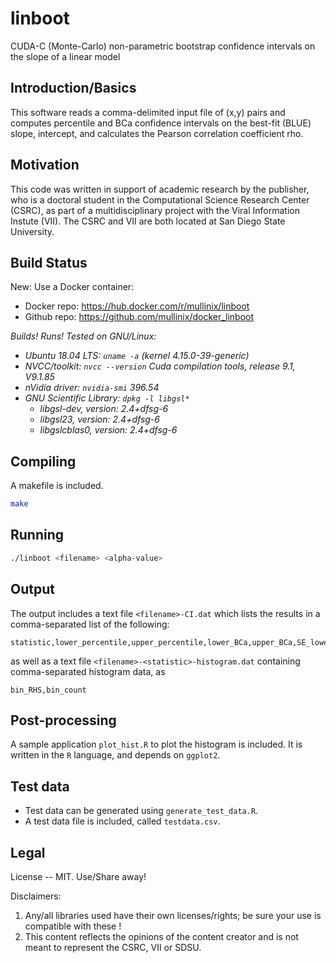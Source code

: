 # linboot
CUDA-C (Monte-Carlo) non-parametric bootstrap confidence intervals on the slope of a linear model

## Introduction/Basics
This software reads a comma-delimited input file of (x,y) pairs and computes percentile and BCa confidence intervals on the best-fit (BLUE) slope, intercept, and calculates the Pearson correlation coefficient rho.

## Motivation
This code was written in support of academic research by the publisher, who is a doctoral student in the Computational Science Research Center (CSRC), as part of a multidisciplinary project with the Viral Information Instute (VII). The CSRC and VII are both located at San Diego State University.

## Build Status
New: Use a Docker container:
- Docker repo: https://hub.docker.com/r/mullinix/linboot
- Github repo: https://github.com/mullinix/docker_linboot

*Builds! Runs! Tested on GNU/Linux:*
- *Ubuntu 18.04 LTS: `uname -a` (kernel 4.15.0-39-generic)*
- *NVCC/toolkit: `nvcc --version` Cuda compilation tools, release 9.1, V9.1.85*
- *nVidia driver: `nvidia-smi` 396.54* 
- *GNU Scientific Library: `dpkg -l libgsl*`*
  - *libgsl-dev, version: 2.4+dfsg-6*
  - *libgsl23, version: 2.4+dfsg-6*
  - *libgslcblas0, version: 2.4+dfsg-6*
  
## Compiling
A makefile is included.
```bash
make
```

## Running
```bash
./linboot <filename> <alpha-value>
```

## Output
The output includes a text file `<filename>-CI.dat` which lists the results in a comma-separated list of the following:
```
statistic,lower_percentile,upper_percentile,lower_BCa,upper_BCa,SE_lower,SE_upper,median,mean,#pts,#bs_iterations
```
as well as a text file `<filename>-<statistic>-histogram.dat` containing comma-separated histogram data, as
```
bin_RHS,bin_count
```

## Post-processing
A sample application `plot_hist.R` to plot the histogram is included. It is written in the `R` language, and depends on `ggplot2`.

## Test data
- Test data can be generated using `generate_test_data.R`.
- A test data file is included, called `testdata.csv`.

## Legal
License -- MIT. Use/Share away!

Disclaimers: 
1. Any/all libraries used have their own licenses/rights; be sure your use is compatible with these !
2. This content reflects the opinions of the content creator and is not meant to represent the CSRC, VII or SDSU.
